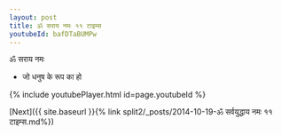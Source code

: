 ```yaml
---
layout: post
title: ॐ सराय नमः ११ टाइम्स
youtubeId: bafDTaBUMPw
---
```

 
 
 ॐ सराय नमः  
 
 -  जो धनुष के रूप का हो 
 
  
 
  
 
 
 
 
 
 


{% include youtubePlayer.html id=page.youtubeId %}
 
[Next]({{ site.baseurl }}{% link  split2/_posts/2014-10-19-ॐ सर्वयुद्धाय नमः ११ टाइम्स.md%})
 
